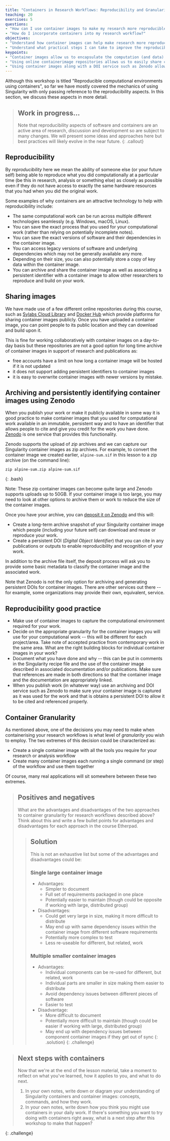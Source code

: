 ```yaml
---
title: "Containers in Research Workflows: Reproducibility and Granularity"
teaching: 20
exercises: 5
questions:
- "How can I use container images to make my research more reproducible?"
- "How do I incorporate containers into my research workflow?"
objectives:
- "Understand how container images can help make research more reproducible."
- "Understand what practical steps I can take to improve the reproducibility of my research using containers."
keypoints:
- "Container images allow us to encapsulate the computation (and data) we have used in our research."
- "Using online containerimage repositories allows us to easily share computational work we have done."
- "Using container images along with a DOI service such as Zenodo allows us to capture our work and enables reproducibility."
---
```


Although this workshop is titled "Reproducible computational environments using containers",
so far we have mostly covered the mechanics of using Singularity with only passing reference to
the reproducibility aspects. In this section, we discuss these aspects in more detail.

> ## Work in progress...
> Note that reproducibility aspects of software and containers are an active area of research,
> discussion and development so are subject to many changes. We will present some ideas and
> approaches here but best practices will likely evolve in the near future.
{: .callout}

## Reproducibility

By *reproducibility* here we mean the ability of someone else (or your future self) being able to reproduce
what you did computationally at a particular time (be this in research, analysis or something else)
as closely as possible even if they do not have access to exactly the same hardware resources
that you had when you did the original work.

Some examples of why containers are an attractive technology to help with reproducibility include:

  - The same computational work can be run across multiple different technologies seamlessly (e.g. Windows, macOS, Linux).
  - You can save the exact process that you used for your computational work (rather than relying on potentially incomplete notes).
  - You can save the exact versions of software and their dependencies in the container image.
  - You can access legacy versions of software and underlying dependencies which may not be generally available any more.
  - Depending on their size, you can also potentially store a copy of key data within the container image.
  - You can archive and share the container image as well as associating a persistent identifier with a container image
    to allow other researchers to reproduce and build on your work.

## Sharing images

We have made use of a few different online repositories during this course, such as [Sylabs Cloud Library](https://cloud.sylabs.io/library) and [Docker Hub](https://hub.docker.com) which provide platforms for sharing container images publicly. Once you have uploaded a container image, you can point people to its public location and they can download and build upon it.

This is fine for working collaboratively with container images on a day-to-day basis but these repositories are not a good option for long time archive of container images in support of research and publications as:

  - free accounts have a limit on how long a container image will be hosted if it is not updated
  - it does not support adding persistent identifiers to container images
  - it is easy to overwrite container images with newer versions by mistake.

## Archiving and persistently identifying container images using Zenodo

When you publish your work or make it publicly available in some way it is good practice to make container images that you used for computational work available in an immutable, persistent way and to have an identifier that allows people to cite and give you credit for the work you have done. [Zenodo](https://zenodo.org/) is one service that provides this functionality.

Zenodo supports the upload of *zip* archives and we can capture our Singularity container images as zip archives. For example, to convert the container image we created earlier, `alpine-sum.sif` in this lesson to a zip archive (on the command line):

~~~
zip alpine-sum.zip alpine-sum.sif
~~~
{: .bash}

Note: These zip container images can become quite large and Zenodo supports uploads up to 50GB. If your container image is too large, you may need to look at other options to archive them or work to reduce the size of the container images.

Once you have your archive, you can [deposit it on Zenodo](https://zenodo.org/deposit/) and this will:

   - Create a long-term archive snapshot of your Singularity container image which people (including your future self) can download and reuse or reproduce your work.
   - Create a persistent DOI (*Digital Object Identifier*) that you can cite in any publications or outputs to enable reproducibility and recognition of your work.

In addition to the archive file itself, the deposit process will ask you to provide some basic metadata to classify the container image and the associated work.

Note that Zenodo is not the only option for archiving and generating persistent DOIs for container images. There are other services out there -- for example, some organizations may provide their own, equivalent, service.

## Reproducibility good practice

   - Make use of container images to capture the computational environment required for your work.
   - Decide on the appropriate granularity for the container images you will use for your computational work -- this will be different for each project/area. Take note of accepted practice from contemporary work in the same area. What are the right building blocks for individual container images in your work?
   - Document what you have done and why -- this can be put in comments in the Singularity recipe file and the use of the container image described in associated documentation and/or publications. Make sure that references are made in both directions so that the container image and the documentation are appropriately linked.
   - When you publish work (in whatever way) use an archiving and DOI service such as Zenodo to make sure your container image is captured as it was used for the work and that is obtains a persistent DOI to allow it to be cited and referenced properly.

## Container Granularity

As mentioned above, one of the decisions you may need to make when containerising your research workflows
is what level of *granularity* you wish to employ. The two extremes of this decision could be characterized
as:

  - Create a single container image with all the tools you require for your research or analysis workflow
  - Create many container images each running a single command (or step) of the workflow and use them together

Of course, many real applications will sit somewhere between these two extremes.

> ## Positives and negatives
> What are the advantages and disadvantages of the two approaches to container granularity for research
> workflows described above? Think about this
> and write a few bullet points for advantages and disadvantages for each approach in the course Etherpad.
> > ## Solution
> > This is not an exhaustive list but some of the advantages and disadvantages could be:
> > ### Single large container image
> > - Advantages:
> >   + Simpler to document
> >   + Full set of requirements packaged in one place
> >   + Potentially easier to maintain (though could be opposite if working with large, distributed group)
> > - Disadvantages:
> >   + Could get very large in size, making it more difficult to distribute
> >   + May end up with same dependency issues within the container image from different software requirements
> >   + Potentially more complex to test
> >   + Less re-useable for different, but related, work
> >
> > ### Multiple smaller container images
> > - Advantages:
> >   + Individual components can be re-used for different, but related, work
> >   + Individual parts are smaller in size making them easier to distribute
> >   + Avoid dependency issues between different pieces of software
> >   + Easier to test
> > - Disadvantage:
> >   + More difficult to document
> >   + Potentially more difficult to maintain (though could be easier if working with large, distributed group)
> >   + May end up with dependency issues between component container images if they get out of sync
> {: .solution}
{: .challenge}

> ## Next steps with containers
>
> Now that we're at the end of the lesson material, take a moment to reflect on
> what you've learned, how it applies to you, and what to do next.
>
> 1. In your own notes, write down or diagram your understanding of Singularity containers and container images:
> concepts, commands, and how they work.
> 2. In your own notes, write down how you think you might
> use containers in your daily work. If there's something you want to try doing with
> containers right away, what is a next step after this workshop to make that happen?
>
{: .challenge}

